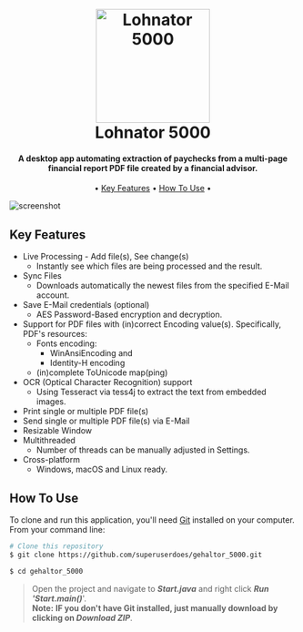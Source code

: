 <h1 align="center">
  <br>  
  <img src="https://raw.githubusercontent.com/superuserdoes/gehaltor_5000/main/src/main/resources/com/sudo/gehaltor/logo/logo.png" alt="Lohnator 5000" width="200">
  <br>
  Lohnator 5000
  <br>
</h1>

<h4 align="center">A desktop app automating extraction of paychecks from a multi-page financial report PDF file created by a financial advisor.</h4>

<p align="center"> •
  <a href="#key-features">Key Features</a> •
  <a href="#how-to-use">How To Use</a> •  
</p>

![screenshot]()

## Key Features

* Live Processing - Add file(s), See change(s)
    - Instantly see which files are being processed and the result.
* Sync Files
    - Downloads automatically the newest files from the specified E-Mail account.
* Save E-Mail credentials (optional)
   - AES Password-Based encryption and decryption.
* Support for PDF files with (in)correct Encoding value(s). Specifically, PDF's resources:
    -  Fonts encoding:
       - WinAnsiEncoding and
       - Identity-H encoding
  - (in)complete ToUnicode map(ping) 
* OCR (Optical Character Recognition) support
  - Using Tesseract via tess4j to extract the text from embedded images.
* Print single or multiple PDF file(s)
* Send single or multiple PDF file(s) via E-Mail
* Resizable Window
* Multithreaded
   - Number of threads can be manually adjusted in Settings.
* Cross-platform
    - Windows, macOS and Linux ready.

## How To Use

To clone and run this application, you'll need [Git](https://git-scm.com) installed on your computer. From your command line:

```bash
# Clone this repository
$ git clone https://github.com/superuserdoes/gehaltor_5000.git

$ cd gehaltor_5000
```

> Open the project and navigate to <i><b>Start.java</b></i> and right click <b><i>Run 'Start.main()</b></i>'.
> </br>**Note:**
> **IF you don't have Git installed, just manually download by clicking on <b><i>Download ZIP</b></i>**.